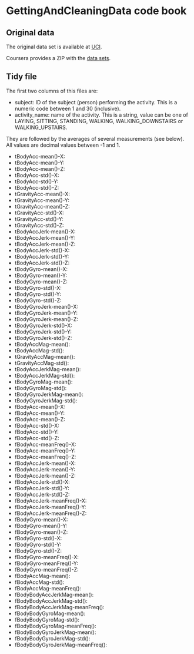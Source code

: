 # GettingAndCleaningData code book

## Original data

The original data set is available at [UCI](http://archive.ics.uci.edu/ml/datasets/Human+Activity+Recognition+Using+Smartphones).

Coursera provides a ZIP with the [data sets](https://d396qusza40orc.cloudfront.net/getdata%2Fprojectfiles%2FUCI%20HAR%20Dataset.zip). 


## Tidy file

The first two columns of this files are:

* subject: ID of the subject (person) performing the activity. This is a numeric code between 1 and 30 (inclusive).
* activity_name: name of the activity. This is a string, value can be one of LAYING, SITTING, STANDING, WALKING, WALKING_DOWNSTAIRS or WALKING_UPSTAIRS.

They are followed by the averages of several measurements (see below). All values are decimal values between -1 and 1.

* tBodyAcc-mean()-X:
* tBodyAcc-mean()-Y:
* tBodyAcc-mean()-Z:
* tBodyAcc-std()-X:
* tBodyAcc-std()-Y:
* tBodyAcc-std()-Z:
* tGravityAcc-mean()-X:
* tGravityAcc-mean()-Y:
* tGravityAcc-mean()-Z:
* tGravityAcc-std()-X:
* tGravityAcc-std()-Y:
* tGravityAcc-std()-Z:
* tBodyAccJerk-mean()-X:
* tBodyAccJerk-mean()-Y:
* tBodyAccJerk-mean()-Z:
* tBodyAccJerk-std()-X:
* tBodyAccJerk-std()-Y:
* tBodyAccJerk-std()-Z:
* tBodyGyro-mean()-X:
* tBodyGyro-mean()-Y:
* tBodyGyro-mean()-Z:
* tBodyGyro-std()-X:
* tBodyGyro-std()-Y:
* tBodyGyro-std()-Z:
* tBodyGyroJerk-mean()-X:
* tBodyGyroJerk-mean()-Y:
* tBodyGyroJerk-mean()-Z:
* tBodyGyroJerk-std()-X:
* tBodyGyroJerk-std()-Y:
* tBodyGyroJerk-std()-Z:
* tBodyAccMag-mean():
* tBodyAccMag-std():
* tGravityAccMag-mean():
* tGravityAccMag-std():
* tBodyAccJerkMag-mean():
* tBodyAccJerkMag-std():
* tBodyGyroMag-mean():
* tBodyGyroMag-std():
* tBodyGyroJerkMag-mean():
* tBodyGyroJerkMag-std():
* fBodyAcc-mean()-X:
* fBodyAcc-mean()-Y:
* fBodyAcc-mean()-Z:
* fBodyAcc-std()-X:
* fBodyAcc-std()-Y:
* fBodyAcc-std()-Z:
* fBodyAcc-meanFreq()-X:
* fBodyAcc-meanFreq()-Y:
* fBodyAcc-meanFreq()-Z:
* fBodyAccJerk-mean()-X:
* fBodyAccJerk-mean()-Y:
* fBodyAccJerk-mean()-Z:
* fBodyAccJerk-std()-X:
* fBodyAccJerk-std()-Y:
* fBodyAccJerk-std()-Z:
* fBodyAccJerk-meanFreq()-X:
* fBodyAccJerk-meanFreq()-Y:
* fBodyAccJerk-meanFreq()-Z:
* fBodyGyro-mean()-X:
* fBodyGyro-mean()-Y:
* fBodyGyro-mean()-Z:
* fBodyGyro-std()-X:
* fBodyGyro-std()-Y:
* fBodyGyro-std()-Z:
* fBodyGyro-meanFreq()-X:
* fBodyGyro-meanFreq()-Y:
* fBodyGyro-meanFreq()-Z:
* fBodyAccMag-mean():
* fBodyAccMag-std():
* fBodyAccMag-meanFreq():
* fBodyBodyAccJerkMag-mean():
* fBodyBodyAccJerkMag-std():
* fBodyBodyAccJerkMag-meanFreq():
* fBodyBodyGyroMag-mean():
* fBodyBodyGyroMag-std():
* fBodyBodyGyroMag-meanFreq():
* fBodyBodyGyroJerkMag-mean():
* fBodyBodyGyroJerkMag-std():
* fBodyBodyGyroJerkMag-meanFreq():












